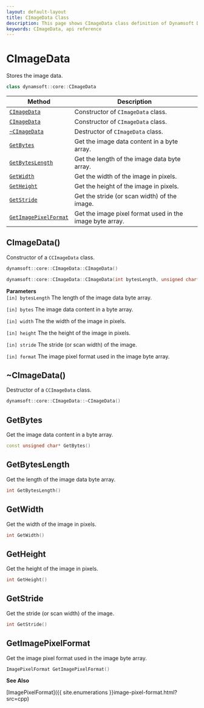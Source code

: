 ```yaml
---
layout: default-layout
title: CImageData Class
description: This page shows CImageData class definition of Dynamsoft Document Normalizer SDK C++ Edition.
keywords: CImageData, api reference
---
```


# CImageData

Stores the image data.  

```cpp
class dynamsoft::core::CImageData
```  

| Method               | Description |
|----------------------|-------------|
| [`CImageData`](#cimagedata) | Constructor of `CImageData` class. |
| [`CImageData`](#cimagedata-1) | Constructor of `CImageData` class. |
| [`~CImageData`](#cimagedata-2) | Destructor of `CImageData` class. |
| [`GetBytes`](#getbytes) | Get the image data content in a byte array. |
| [`GetBytesLength`](#getbyteslength) | Get the length of the image data byte array. |
| [`GetWidth`](#getwidth) | Get the width of the image in pixels. |
| [`GetHeight`](#getheight) | Get the height of the image in pixels. |
| [`GetStride`](#getstride) | Get the stride (or scan width) of the image. |
| [`GetImagePixelFormat`](#getimagepixelformat) | Get the image pixel format used in the image byte array. |

## CImageData()

Constructor of a `CCImageData` class.

```cpp
dynamsoft::core::CImageData::CImageData()

dynamsoft::core::CImageData::CImageData(int bytesLength, unsigned char* bytes, int width, int height, int stride, ImagePixelFormat format)
```

**Parameters**  
`[in] bytesLength` The length of the image data byte array.

`[in] bytes` The image data content in a byte array.

`[in] width` The the width of the image in pixels.

`[in] height` The the height of the image in pixels.

`[in] stride` The stride (or scan width) of the image.

`[in] format` The image pixel format used in the image byte array.

## ~CImageData()

Destructor of a `CCImageData` class.

```cpp
dynamsoft::core::CImageData::~CImageData()
```

## GetBytes

Get the image data content in a byte array.

```cpp
const unsigned char* GetBytes()
```

## GetBytesLength

Get the length of the image data byte array.

```cpp
int GetBytesLength()
```

## GetWidth

Get the width of the image in pixels.  

```cpp
int GetWidth()
```

## GetHeight

Get the height of the image in pixels.  

```cpp
int GetHeight()
```

## GetStride

Get the stride (or scan width) of the image.

```cpp
int GetStride()
```

## GetImagePixelFormat

Get the image pixel format used in the image byte array.

```cpp
ImagePixelFormat GetImagePixelFormat()
```

**See Also**

[ImagePixelFormat]({{ site.enumerations }}image-pixel-format.html?src=cpp)
